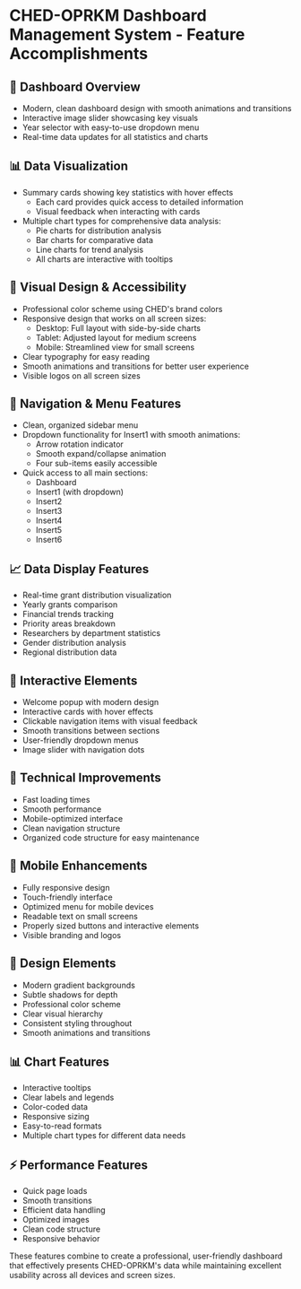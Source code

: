 # CHED-OPRKM Dashboard Management System - Feature Accomplishments

## 🎯 Dashboard Overview
- Modern, clean dashboard design with smooth animations and transitions
- Interactive image slider showcasing key visuals
- Year selector with easy-to-use dropdown menu
- Real-time data updates for all statistics and charts

## 📊 Data Visualization
- Summary cards showing key statistics with hover effects
  - Each card provides quick access to detailed information
  - Visual feedback when interacting with cards
- Multiple chart types for comprehensive data analysis:
  - Pie charts for distribution analysis
  - Bar charts for comparative data
  - Line charts for trend analysis
  - All charts are interactive with tooltips

## 🎨 Visual Design & Accessibility
- Professional color scheme using CHED's brand colors
- Responsive design that works on all screen sizes:
  - Desktop: Full layout with side-by-side charts
  - Tablet: Adjusted layout for medium screens
  - Mobile: Streamlined view for small screens
- Clear typography for easy reading
- Smooth animations and transitions for better user experience
- Visible logos on all screen sizes

## 📱 Navigation & Menu Features
- Clean, organized sidebar menu
- Dropdown functionality for Insert1 with smooth animations:
  - Arrow rotation indicator
  - Smooth expand/collapse animation
  - Four sub-items easily accessible
- Quick access to all main sections:
  - Dashboard
  - Insert1 (with dropdown)
  - Insert2
  - Insert3
  - Insert4
  - Insert5
  - Insert6

## 📈 Data Display Features
- Real-time grant distribution visualization
- Yearly grants comparison
- Financial trends tracking
- Priority areas breakdown
- Researchers by department statistics
- Gender distribution analysis
- Regional distribution data

## 💫 Interactive Elements
- Welcome popup with modern design
- Interactive cards with hover effects
- Clickable navigation items with visual feedback
- Smooth transitions between sections
- User-friendly dropdown menus
- Image slider with navigation dots

## 🔧 Technical Improvements
- Fast loading times
- Smooth performance
- Mobile-optimized interface
- Clean navigation structure
- Organized code structure for easy maintenance

## 📱 Mobile Enhancements
- Fully responsive design
- Touch-friendly interface
- Optimized menu for mobile devices
- Readable text on small screens
- Properly sized buttons and interactive elements
- Visible branding and logos

## 🎨 Design Elements
- Modern gradient backgrounds
- Subtle shadows for depth
- Professional color scheme
- Clear visual hierarchy
- Consistent styling throughout
- Smooth animations and transitions

## 📊 Chart Features
- Interactive tooltips
- Clear labels and legends
- Color-coded data
- Responsive sizing
- Easy-to-read formats
- Multiple chart types for different data needs

## ⚡ Performance Features
- Quick page loads
- Smooth transitions
- Efficient data handling
- Optimized images
- Clean code structure
- Responsive behavior

These features combine to create a professional, user-friendly dashboard that effectively presents CHED-OPRKM's data while maintaining excellent usability across all devices and screen sizes.